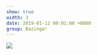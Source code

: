 ```yaml
---
show: true
width: 3
date: 2019-01-12 00:01:00 +0800
group: Bazinga!
---
```

<div>
    <img data-src="{{ site.data.profile.portrait_url | relative_url }}" class="lazy w-100 rounded" src="{{ '/assets/images/empty_300x200.png' | relative_url }}">
</div>


